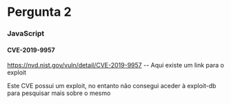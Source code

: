 # Pergunta 2

### JavaScript

#### CVE-2019-9957

https://nvd.nist.gov/vuln/detail/CVE-2019-9957 -- Aqui existe um link para o exploit

Este CVE possui um exploit, no entanto não consegui aceder à exploit-db para pesquisar mais sobre o mesmo
